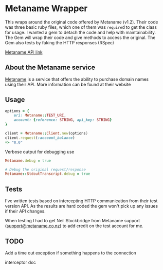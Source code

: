 # Metaname Wrapper

This wraps around the original code offered by Metaname (v1.2). Their code was
three basic ruby files, which one of them was `require`d to get the class
for usage. I wanted a gem to detach the code and help with maintainability. The Gem
will wrap their code and give methods to access the original.
The Gem also tests by faking the HTTP responses (RSpec)

[Metaname API link](https://metaname.net/api)

## About the Metaname service

[Metaname](https://metaname.net/) is a service that offers the ability to purchase domain names using their API.
More information can be found at their website

## Usage

```ruby
options = {
    uri: Metaname::TEST_URI,
    account: {reference: STRING, api_key: STRING}
}

client = Metaname::Client.new(options)
client.request(:account_balance)
=> "0.0"
```

Verbose output for debugging use

```ruby
Metaname.debug = true

# Debug the original request/response
Metaname::StdoutTranscript.debug = true
```

## Tests

I've written tests based on intercepting HTTP communication from their test version API. As the results are hard coded the gem
won't pick up any issues if their API changes.

When testing I had to get Neil Stockbridge from Metaname support (support@metaname.co.nz) to add credit on the test account for me.

## TODO

Add a time out exception if something happens to the connection

interceptor doc